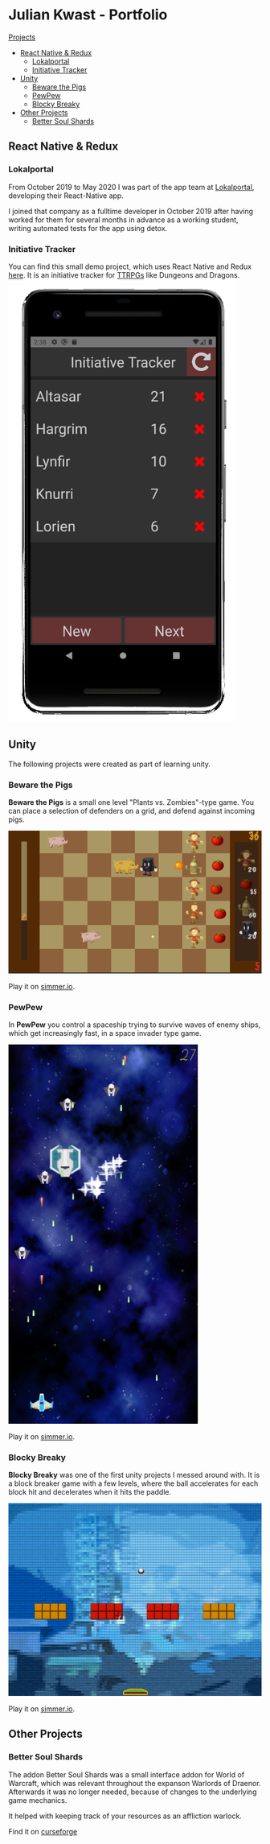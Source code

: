 # Julian Kwast - Portfolio

[Projects](#projects)
* [React Native & Redux](#RNR)
  * [Lokalportal](#LoPo)
  * [Initiative Tracker](#Init)
* [Unity](#BewarePigs)
  * [Beware the Pigs](#BewarePigs)
  * [PewPew](#PewPew)
  * [Blocky Breaky](#blocky)
* [Other Projects](#other)
  * [Better Soul Shards](#bss)

## React Native & Redux
<a name="RNR"></a>

### Lokalportal
<a name="LoPo"></a>

From October 2019 to May 2020 I was part of the app team at [Lokalportal](https://lokalportal.de), developing their React-Native app.

I joined that company as a fulltime developer in October 2019 after having worked for them for several months in advance as a working student, writing automated tests for the app using detox.

### Initiative Tracker
<a name="Init"></a>

You can find this small demo project, which uses React Native and Redux [here](https://github.com/digorath/init).
It is an initiative tracker for [TTRPGs](https://en.wikipedia.org/wiki/Tabletop_role-playing_game) like Dungeons and Dragons.
![Initiative Tracker](./Init.png)

## Unity

<a name="projects"></a>
The following projects were created as part of learning unity.

### Beware the Pigs 
<a name="BewarePigs"></a>

**Beware the Pigs** is a small one level "Plants vs. Zombies"-type game. You can place a selection of defenders on a grid, and defend against incoming pigs.

![Beware the Pigs Image](./BewarePigs.png "Beware the Pigs")

Play it on [simmer.io](https://simmer.io/@digorath/beware-the-pigs).

### PewPew
<a name="PewPew"></a>

In **PewPew** you control a spaceship trying to survive waves of enemy ships, which get increasingly fast, in a space invader type game.

![PewPew Image](./PewPew.png "PewPew pew pew pew!")

Play it on [simmer.io](https://simmer.io/@digorath/pewpew).

### Blocky Breaky 
<a name="blocky"></a>

**Blocky Breaky** was one of the first unity projects I messed around with. It is a block breaker game with a few levels, where the ball accelerates for each block hit and decelerates when it hits the paddle.

![Blocky Breaky Image](./BlockyBreaky.png "PewPew pew pew pew!")

Play it on [simmer.io](https://simmer.io/@digorath/blockybreaky).

## Other Projects
<a name="other"></a>

### Better Soul Shards
<a name="bss"></a>

The addon Better Soul Shards was a small interface addon for World of Warcraft, which was relevant throughout the expanson Warlords of Draenor. Afterwards it was no longer needed, because of changes to the underlying game mechanics. 

It helped with keeping track of your resources as an affliction warlock.

Find it on [curseforge](https://www.curseforge.com/wow/addons/bss)